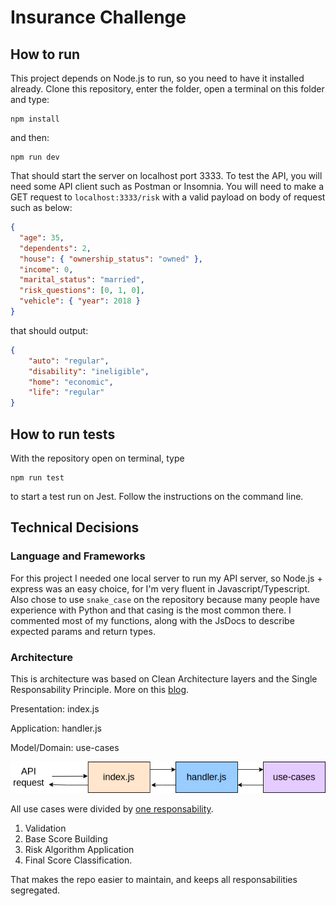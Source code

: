 # Insurance Challenge
## How to run
This project depends on Node.js to run, so you need to have it installed already. Clone this repository, enter the folder, open a terminal on this folder and type:
```
npm install
```
and then:
```
npm run dev
```
That should start the server on localhost port 3333. To test the API, you will need some API client such as Postman or Insomnia. You will need to make a GET request to `localhost:3333/risk` with a valid payload on body of request such as below:
```json
{
  "age": 35,
  "dependents": 2,
  "house": { "ownership_status": "owned" },
  "income": 0,
  "marital_status": "married",
  "risk_questions": [0, 1, 0],
  "vehicle": { "year": 2018 }
}
```
that should output:
```json
{
    "auto": "regular",
    "disability": "ineligible",
    "home": "economic",
    "life": "regular"
}
```
## How to run tests
With the repository open on terminal, type
```
npm run test
```
to start a test run on Jest. Follow the instructions on the command line.

## Technical Decisions
### Language and Frameworks
For this project I needed one local server to run my API server, so Node.js + express was an easy choice, for I'm very fluent in Javascript/Typescript.
Also chose to use `snake_case` on the repository because many people have experience with Python and that casing is the most common there.
I commented most of my functions, along with the JsDocs to describe expected params and return types.

### Architecture
This is architecture was based on Clean Architecture layers and the Single Responsability Principle. More on this [blog](https://proandroiddev.com/why-you-need-use-cases-interactors-142e8a6fe576).

Presentation: index.js

Application: handler.js

Model/Domain: use-cases

![alt text](./architecture_schema.png "Image schema of architecture")

All use cases were divided by [one responsability](https://stackify.com/solid-design-principles/).
1. Validation
2. Base Score Building
3. Risk Algorithm Application
4. Final Score Classification.

That makes the repo easier to maintain, and keeps all responsabilities segregated.
